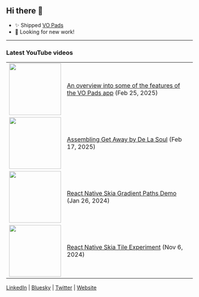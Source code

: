 ## Hi there 👋

<!--
**odogono/odogono** is a ✨ _special_ ✨ repository because its `README.md` (this file) appears on your GitHub profile.

Here are some ideas to get you started:


- 🌱 I’m currently learning ...
- 👯 I’m looking to collaborate on ...
- 🤔 I’m looking for help with ...
- 💬 Ask me about ...
- 📫 How to reach me: ...
- 😄 Pronouns: ...
- ⚡ Fun fact: ...


[![Alex's GitHub stats](https://github-readme-stats.vercel.app/api?username=odogono&show_icons=true&count_private=true&theme=city_lights&hide_border=true&hide_title=true&bg_color=0000)](https://github.com/odogono/github-readme-stats)


-->

- ✨ Shipped [VO Pads](https://vo.odgn.net)
- 🔭 Looking for new work!


---

### Latest YouTube videos

<table>
<!-- YOUTUBE-VIDEOS-LIST:START -->
  <tr>
    <td>
      <a href="https://www.youtube.com/watch?v=TbISzUdwsXU"><img width="140px" src="https://i.ytimg.com/vi/fIHXmgrRzSc/mqdefault.jpg"></a>
    </td>
    <td>
      <a href="https://www.youtube.com/watch?v=TbISzUdwsXU">An overview into some of the features of the VO Pads app</a> (Feb 25, 2025)<br/>
    </td>
  </tr>
  <tr>
    <td>
      <a href="https://www.youtube.com/watch?v=R0DIJ43FIp0"><img width="140px" src="https://i.ytimg.com/vi/R0DIJ43FIp0/mqdefault.jpg"></a>
    </td>
    <td>
      <a href="https://www.youtube.com/watch?v=R0DIJ43FIp0">Assembling Get Away by De La Soul</a> (Feb 17, 2025)<br/>
    </td>
  </tr>
  <tr>
    <td>
      <a href="https://www.youtube.com/watch?v=24fjKn87tmk"><img width="140px" src="https://i.ytimg.com/vi/24fjKn87tmk/mqdefault.jpg"></a>
    </td>
    <td>
      <a href="https://www.youtube.com/watch?v=24fjKn87tmk">React Native Skia Gradient Paths Demo</a> (Jan 26, 2024)<br/>
    </td>
  </tr>
  
  <tr>
    <td>
      <a href="https://www.youtube.com/watch?v=i9X41tQZbgc"><img width="140px" src="https://i.ytimg.com/vi/i9X41tQZbgc/mqdefault.jpg"></a>
    </td>
    <td>
      <a href="https://www.youtube.com/watch?v=i9X41tQZbgc">React Native Skia Tile Experiment</a> (Nov 6, 2024)<br/>
    </td>
  </tr>
<!-- YOUTUBE-VIDEOS-LIST:END -->
</table>



[LinkedIn](https://www.linkedin.com/in/alexanderveenendaal/) | [Bluesky](https://bsky.app/profile/odogono.bsky.social) | [Twitter](https://x.com/odogono) | [Website](http://dev.odgn.net)
